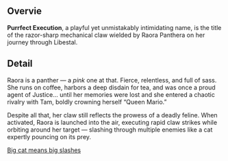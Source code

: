 <!-- title: Purrfect Execution -->
<!-- quote: Raooo! -->
<!-- chapter: 0 -->
<!-- images: (Raora's first time wielding Purrfect Execution), (Purrfect Execution as viewed from the inventory), (Purrfect Execution's ability activated) -->
<!-- model: true -->

## Overvie

**Purrfect Execution**, a playful yet unmistakably intimidating name, is the title of the razor-sharp mechanical claw wielded by Raora Panthera on her journey through Libestal.

## Detail

Raora is a panther — a _pink_ one at that. Fierce, relentless, and full of sass. She runs on coffee, harbors a deep disdain for tea, and was once a proud agent of Justice... until her memories were lost and she entered a chaotic rivalry with Tam, boldly crowning herself “Queen Mario.”

Despite all that, her claw still reflects the prowess of a deadly feline. When activated, Raora is launched into the air, executing rapid claw strikes while orbiting around her target — slashing through multiple enemies like a cat expertly pouncing on its prey.

[Big cat means big slashes](#embed:https://www.youtube.com/live/8ybUOw9NhMc?si=8Pej7LP6Am3NbGSa&t=6746)
